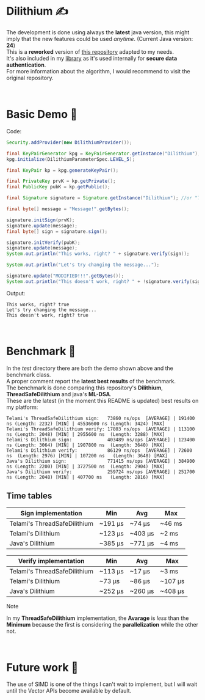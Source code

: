 # Dilithium ✍️

The development is done using always the <b>latest</b> java version, this might imply that
the new features could be used <i>anytime</i>. (Current Java version: <b>24</b>) <br>
This is a <b>reworked</b> version of
<a href="https://github.com/mthiim/dilithium-java">this repository</a>
adapted to my needs. <br>
It's also included in my
<a href="https://github.com/Telamone/TelLibrary">library</a>
as it's used internally for <b>secure data authentication</b>. <br>
For more information about the algorithm, I would recommend to visit the original repository. <br>

<br>

# Basic Demo 🎯

Code:

```java
Security.addProvider(new DilithiumProvider());

final KeyPairGenerator kpg = KeyPairGenerator.getInstance("Dilithium");
kpg.initialize(DilithiumParameterSpec.LEVEL_5);

final KeyPair kp = kpg.generateKeyPair();

final PrivateKey prvK = kp.getPrivate();
final PublicKey pubK = kp.getPublic();

final Signature signature = Signature.getInstance("Dilithium"); //or "ThreadSafeDilithium"

final byte[] message = "Message!".getBytes();

signature.initSign(prvK);
signature.update(message);
final byte[] sign = signature.sign();

signature.initVerify(pubK);
signature.update(message);
System.out.println("This works, right? " + signature.verify(sign));

System.out.println("Let's try changing the message...");

signature.update("MODIFIED!!!".getBytes());
System.out.println("This doesn't work, right? " + !signature.verify(sign));
```

Output:

    This works, right? true
    Let's try changing the message...
    This doesn't work, right? true

<br>

# Benchmark 🚀

In the <i>test</i> directory there are both the demo shown above and the benchmark class. <br>
A proper comment report the <b>latest best results</b> of the benchmark. <br>
The benchmark is done comparing this repository's <b>Dilithium</b>, <b>ThreadSafeDilithium</b> and java's <b>ML-DSA</b>. <br>
These are the latest (in the moment this README is updated) best results on my platform:

    Telami's ThreadSafeDilithium sign:   73860 ns/ops  [AVERAGE] | 191400 ns (Length: 2232) [MIN] | 45536600 ns (Length: 3424) [MAX]
    Telami's ThreadSafeDilithium verify: 17803 ns/ops  [AVERAGE] | 113100 ns (Length: 2048) [MIN] | 2955600 ns  (Length: 3288) [MAX]
    Telami's Dilithium sign:             403489 ns/ops [AVERAGE] | 123400 ns (Length: 3064) [MIN] | 1907800 ns  (Length: 3640) [MAX]
    Telami's Dilithium verify:           86129 ns/ops  [AVERAGE] | 72600 ns  (Length: 2976) [MIN] | 107200 ns   (Length: 3648) [MAX]
    Java's Dilithium sign:               771415 ns/ops [AVERAGE] | 384900 ns (Length: 2200) [MIN] | 3727500 ns  (Length: 2904) [MAX]
    Java's Dilithium verify:             259724 ns/ops [AVERAGE] | 251700 ns (Length: 2048) [MIN] | 407700 ns   (Length: 2816) [MAX]

## Time tables

Sign implementation | Min | Avg | Max
--- | --- | --- | ---
Telami's ThreadSafeDilithium | ~191 µs | ~74 µs | ~46 ms
Telami's Dilithium | ~123 µs | ~403 µs | ~2 ms
Java's Dilithium | ~385 µs | ~771 µs | ~4 ms

Verify implementation | Min | Avg | Max
--- | --- | --- | ---
Telami's ThreadSafeDilithium | ~113 µs | ~17 µs | ~3 ms
Telami's Dilithium | ~73 µs | ~86 µs | ~107 µs
Java's Dilithium | ~252 µs | ~260 µs | ~408 µs

> [!NOTE]
> In my <b>ThreadSafeDilithium</b> implementation, the <b>Avarage</b> is <i>less</i> than the <b>Minimum</b>
> because the first is considering the <b>parallelization</b> while the other not.

<br>

# Future work 📌

The use of SIMD is one of the things I can't wait to implement, but I will
wait until the Vector APIs become available by default.
